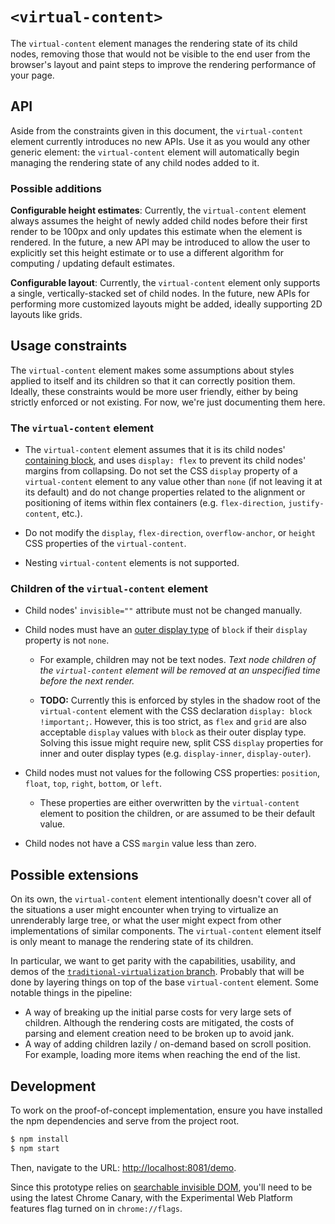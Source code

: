 # `<virtual-content>`

The `virtual-content` element manages the rendering state of its child nodes, removing those that would not be visible to the end user from the browser's layout and paint steps to improve the rendering performance of your page.

## API

Aside from the constraints given in this document, the `virtual-content` element currently introduces no new APIs. Use it as you would any other generic element: the `virtual-content` element will automatically begin managing the rendering state of any child nodes added to it.

### Possible additions

**Configurable height estimates**: Currently, the `virtual-content` element always assumes the height of newly added child nodes before their first render to be 100px and only updates this estimate when the element is rendered. In the future, a new API may be introduced to allow the user to explicitly set this height estimate or to use a different algorithm for computing / updating default estimates.

**Configurable layout**: Currently, the `virtual-content` element only supports a single, vertically-stacked set of child nodes. In the future, new APIs for performing more customized layouts might be added, ideally supporting 2D layouts like grids.

## Usage constraints

The `virtual-content` element makes some assumptions about styles applied to itself and its children so that it can correctly position them. Ideally, these constraints would be more user friendly, either by being strictly enforced or not existing. For now, we're just documenting them here.

### The `virtual-content` element

- The `virtual-content` element assumes that it is its child nodes' [containing block](https://drafts.csswg.org/css2/visuren.html#containing-block), and
uses `display: flex` to prevent its child nodes' margins from collapsing. Do not set the CSS `display` property of a `virtual-content` element to any value other than `none` (if not leaving it at its default) and do not change properties related to the alignment or positioning of items within flex containers (e.g. `flex-direction`, `justify-content`, etc.).

- Do not modify the `display`, `flex-direction`, `overflow-anchor`, or `height` CSS properties of the `virtual-content`.

- Nesting `virtual-content` elements is not supported.

### Children of the `virtual-content` element

- Child nodes' `invisible=""` attribute must not be changed manually.

- Child nodes must have an [outer display type](https://drafts.csswg.org/css-display/#outer-display-type) of `block` if their `display` property is not `none`.

  - For example, children may not be text nodes. *Text node children of the `virtual-content` element will be removed at an unspecified time before the next render.*

  - **TODO:** Currently this is enforced by styles in the shadow root of the `virtual-content` element with the CSS declaration `display: block !important;`. However, this is too strict, as `flex` and `grid` are also acceptable `display` values with `block` as their outer display type. Solving this issue might require new, split CSS `display` properties for inner and outer display types (e.g. `display-inner`, `display-outer`).

- Child nodes must not values for the following CSS properties: `position`, `float`, `top`, `right`, `bottom`, or `left`.

  - These properties are either overwritten by the `virtual-content` element to position the children, or are assumed to be their default value.

- Child nodes not have a CSS `margin` value less than zero.

## Possible extensions

On its own, the `virtual-content` element intentionally doesn't cover all of the situations a user might encounter when trying to virtualize an unrenderably large tree, or what the user might expect from other implementations of similar components. The `virtual-content` element itself is only meant to manage the rendering state of its children.

In particular, we want to get parity with the capabilities, usability, and demos of the [`traditional-virtualization` branch](https://github.com/valdrinkoshi/virtual-scroller/tree/traditional-virtualization). Probably that will be done by layering things on top of the base `virtual-content` element. Some notable things in the pipeline:

- A way of breaking up the initial parse costs for very large sets of children. Although the rendering costs are mitigated, the costs of parsing and element creation need to be broken up to avoid jank.
- A way of adding children lazily / on-demand based on scroll position. For example, loading more items when reaching the end of the list.

## Development

To work on the proof-of-concept implementation, ensure you have installed the npm dependencies and serve from the project root.

```bash
$ npm install
$ npm start
```

Then, navigate to the URL: <http://localhost:8081/demo>.

Since this prototype relies on [searchable invisible DOM](https://github.com/rakina/searchable-invisible-dom), you'll need to be using the latest Chrome Canary, with the Experimental Web Platform features flag turned on in `chrome://flags`.
